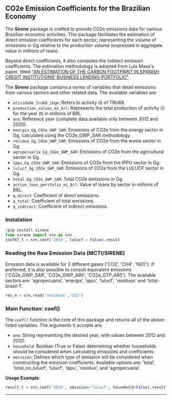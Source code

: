 ## CO2e Emission Coefficients for the Brazilian Economy

The **Sirene** package is crafted to provide CO2e emissions data for various Brazilian economic activities. This package facilitates the estimation of direct emission coefficients for each sector, representing the volume of emissions in Gg relative to the production volume (expressed in aggregate value in millions of reais).

Beyond direct coefficients, it also computes the indirect emission coefficients. The estimation methodology is adopted from Luis Masa's paper, titled ["AN ESTIMATION OF THE CARBON FOOTPRINT IN SPANISH CREDIT INSTITUTIONS’ BUSINESS LENDING PORTFOLIO"](https://repositorio.bde.es/bitstream/123456789/29610/4/do2220e.pdf).

The **Sirene** package contains a series of variables that detail emissions from various sectors and other related data. The available variables are:

- `atividade_tru68_ibge`: Refers to activity (i) of TRU68.
- `production_values_mi_brl`: Represents the total production of activity (i) for the year (t) in millions of BRL.
- `ano`: Reference year (complete data available only between 2012 and 2020).
- `energia_Gg_CO2e_GWP_SAR`: Emissions of CO2e from the energy sector in Gg, calculated using the CO2e_GWP_SAR methodology.
- `residuo_Gg_CO2e_GWP_SAR`: Emissions of CO2e from the waste sector in Gg.
- `agropecuaria_Gg_CO2e_GWP_SAR`: Emissions of CO2e from the agricultural sector in Gg.
- `ippu_Gg_CO2e_GWP_SAR`: Emissions of CO2e from the IPPU sector in Gg.
- `lulucf_Gg_CO2e_GWP_SAR`: Emissions of CO2e from the LULUCF sector in Gg.
- `total_Gg_CO2e_GWP_SAR`: Total CO2e emissions in Gg.
- `active_loan_portfolio_mi_brl`: Value of loans by sector in millions of BRL.
- `q_direct`: Coefficient of direct emissions.
- `q_total`: Coefficient of total emissions.
- `q_indirect`: Coefficient of indirect emissions.


### Instalation

```python
!pip install sirene
from sirene import srn as srn
coef67_t = srn.coef('2019', lulucf = False).result
```

### Reading the Raw Emission Data (MCTI/SIRENE)

Emission data is available for 3 different gases ('CO2', 'CH4', 'N2O'). If preferred, it is also possible to consult equivalent emissions ('CO2e_GWP_SAR', 'CO2e_GWP_AR5', 'CO2e_GTP_AR5'). The available sectors are: 'agropecuaria', 'energia', 'ippu', 'lulucf', 'residuos' and 'total-brasil-1'.

```python
res_m = srn.read('residuos','CO2')
```

### Main Function: coef()

The `coef()` function is the core of this package and returns all of the above-listed variables. The arguments it accepts are:

- `ano`: String representing the desired year, with values between 2012 and 2020.
- `household`: Boolean (True or False) determining whether households should be considered when calculating emissions and coefficients.
- `emission`: Defines which type of emission will be considered when constructing the emission coefficients. Available options are: 'total', 'total_no_lulucf', 'lulucf', 'ippu', 'residuo', and 'agropecuaria'.

**Usage Example**:

```python
result_t = srn.coef('2019', emission='lulucf', household=False).result
```

---


